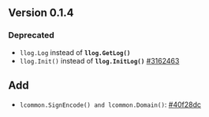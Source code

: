 ## Version 0.1.4

### Deprecated
- ```llog.Log``` instead of **```llog.GetLog()```**
- ```llog.Init()``` instead of **```llog.InitLog()```** [#3162463](https://github.com/skiy/gfutils/commit/3162463c9be7b7a24683a1eb102481986bbe83d7)

## Add
- ```lcommon.SignEncode() and lcommon.Domain()```: [#40f28dc](https://github.com/skiy/gfutils/commit/40f28dc96b890b3e941181acf1b317858b667eeb)
